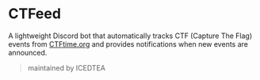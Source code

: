 # CTFeed

A lightweight Discord bot that automatically tracks CTF (Capture The Flag) events from [CTFtime.org](https://ctftime.org) and provides notifications when new events are announced.

> maintained by ICEDTEA